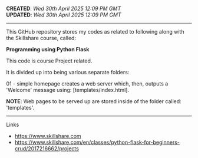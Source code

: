 **CREATED**: *Wed 30th April 2025 12:09 PM GMT*  
**UPDATED**: *Wed 30th April 2025 12:09 PM GMT*  

-----

This GitHub repository stores my codes as related to following along with the Skillshare course, called:  

**Programming using Python Flask**

This code is course Project related.

It is divided up into being various separate folders:

01 - simple homepage creates a web server which, then, outputs a 'Welcome' message using: [templates/index.html]. 

**NOTE**: Web pages to be served up are stored inside of the folder called: 'templates'. 

-----

Links

- https://www.skillshare.com  
- https://www.skillshare.com/en/classes/python-flask-for-beginners-crud/2017216662/projects

  
